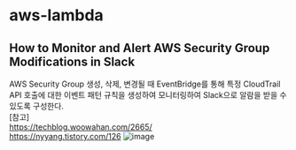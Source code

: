 # aws-lambda
## How to Monitor and Alert AWS Security Group Modifications in Slack
AWS Security Group 생성, 삭제, 변경될 때  EventBridge를 통해 특정 CloudTrail API 호출에 대한 이벤트 패턴 규칙을 생성하여 모니터링하여 Slack으로 알람을 받을 수 있도록 구성한다.  
[참고]  
https://techblog.woowahan.com/2665/  
https://nyyang.tistory.com/126
![image](https://user-images.githubusercontent.com/43128571/174537673-af8366d2-b4e1-4704-94fe-63f2d7583acb.png)
